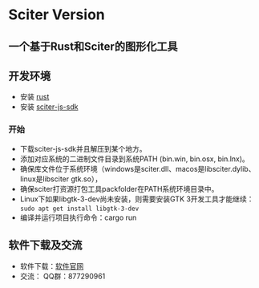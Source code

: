 # Sciter Version

## 一个基于Rust和Sciter的图形化工具

## 开发环境

* 安装 [rust](https://www.rust-lang.org/tools/install)
* 安装 [sciter-js-sdk](https://sciter.com/download/)

### 开始

* 下载sciter-js-sdk并且解压到某个地方。
* 添加对应系统的二进制文件目录到系统PATH (bin.win, bin.osx, bin.lnx)。
* 确保库文件位于系统环境（windows是sciter.dll、macos是libsciter.dylib、linux是libsciter gtk.so），
* 确保sciter打资源打包工具packfolder在PATH系统环境目录中。
* Linux下如果libgtk-3-dev尚未安装，则需要安装GTK 3开发工具才能继续：`sudo apt get install libgtk-3-dev`
* 编译并运行项目执行命令：cargo run

## 软件下载及交流

* 软件下载：[软件官网](http://bs.echosocket.com)
* 交流： QQ群：877290961

